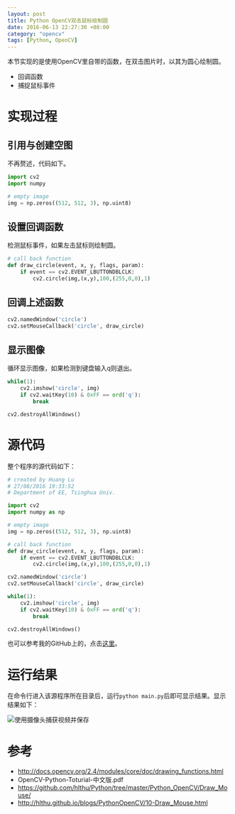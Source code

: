 ```yaml
---
layout: post
title: Python OpenCV双击鼠标绘制圆
date: 2016-06-13 22:27:30 +08:00
category: "opencv"
tags: [Python, OpenCV]
---
```



本节实现的是使用OpenCV里自带的函数，在双击图片时，以其为圆心绘制圆。

- 回调函数
- 捕捉鼠标事件


# 实现过程

## 引用与创建空图
不再赘述，代码如下。

``` python
import cv2  
import numpy

# empty image
img = np.zeros((512, 512, 3), np.uint8)
```

## 设置回调函数
检测鼠标事件，如果左击鼠标则绘制圆。

```python
# call back function
def draw_circle(event, x, y, flags, param):
	if event == cv2.EVENT_LBUTTONDBLCLK:
		cv2.circle(img,(x,y),100,(255,0,0),1)
```

## 回调上述函数

```python
cv2.namedWindow('circle')
cv2.setMouseCallback('circle', draw_circle)
```

## 显示图像
循环显示图像，如果检测到键盘输入q则退出。

```python
while(1):
	cv2.imshow('circle', img)
	if cv2.waitKey(10) & 0xFF == ord('q'):
		break

cv2.destroyAllWindows()
```


# 源代码
整个程序的源代码如下：

``` python
# created by Huang Lu
# 27/08/2016 19:33:52  
# Department of EE, Tsinghua Univ.

import cv2
import numpy as np

# empty image
img = np.zeros((512, 512, 3), np.uint8)

# call back function
def draw_circle(event, x, y, flags, param):
	if event == cv2.EVENT_LBUTTONDBLCLK:
		cv2.circle(img,(x,y),100,(255,0,0),1)

cv2.namedWindow('circle')
cv2.setMouseCallback('circle', draw_circle)

while(1):
	cv2.imshow('circle', img)
	if cv2.waitKey(10) & 0xFF == ord('q'):
		break

cv2.destroyAllWindows()
```
也可以参考我的GitHub上的，点击[这里](https://github.com/hlthu/Python/tree/master/Python_OpenCV/Draw_Mouse/)。

# 运行结果
在命令行进入该源程序所在目录后，运行`python main.py`后即可显示结果。显示结果如下：

![使用摄像头捕获视频并保存](https://raw.githubusercontent.com/hlthu/Python-OpenCV-Learn/master/Draw_Mouse/Screenshot.png)


# 参考
- http://docs.opencv.org/2.4/modules/core/doc/drawing_functions.html
- OpenCV-Python-Toturial-中文版.pdf
- https://github.com/hlthu/Python/tree/master/Python_OpenCV/Draw_Mouse/
- http://hlthu.github.io/blogs/PythonOpenCV/10-Draw_Mouse.html